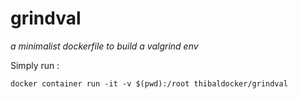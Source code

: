 # grindval
*a minimalist dockerfile to build a valgrind env*

Simply run :

```docker container run -it -v $(pwd):/root thibaldocker/grindval```
